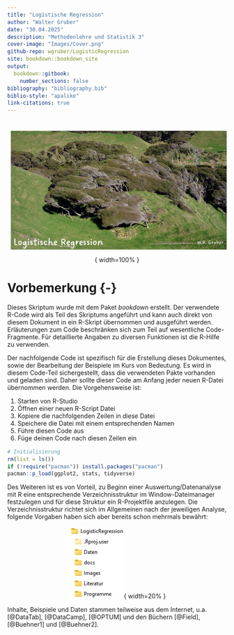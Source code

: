 ```yaml
---
title: "Logistische Regression"
author: "Walter Gruber"
date: "30.04.2025"
description: "Methodenlehre und Statistik 3"
cover-image: "Images/Cover.png"
github-repo: wgruber/LogisticRegression
site: bookdown::bookdown_site
output:
  bookdown::gitbook:
    number_sections: false
bibliography: "bibliography.bib"
biblio-style: "apalike"
link-citations: true
---
```


#

<center>

![](Images/Cover.png){ width=100% }

</center>

# Vorbemerkung {-}

Dieses Skriptum wurde mit dem Paket *bookdown* erstellt. Der verwendete R-Code wird als Teil des Skriptums angeführt und kann auch direkt von diesem Dokument in ein R-Skript übernommen und ausgeführt werden. Erläuterungen zum Code beschränken sich zum Teil auf wesentliche Code-Fragmente. Für detaillierte Angaben zu diversen Funktionen ist die R-Hilfe zu verwenden.

Der nachfolgende Code ist spezifisch für die Erstellung dieses Dokumentes, sowie der Bearbeitung der Beispiele im Kurs von Bedeutung. Es wird in diesem Code-Teil sichergestellt, dass die verwendeten Pakte vorhanden und geladen sind. Daher sollte dieser Code am Anfang jeder neuen R-Datei übernommen werden. Die Vorgehensweise ist:

1. Starten von R-Studio
2. Öffnen einer neuen R-Script Datei
3. Kopiere die nachfolgenden Zeilen in diese Datei
4. Speichere die Datei mit einem entsprechenden Namen
5. Führe diesen Code aus
6. Füge deinen Code nach diesen Zeilen ein


``` r
# Initialisierung
rm(list = ls())
if (!require("pacman")) install.packages("pacman")
pacman::p_load(ggplot2, stats, tidyverse)
```

Des Weiteren ist es von Vorteil, zu Beginn einer Auswertung/Datenanalyse mit R eine entsprechende Verzeichnisstruktur im Window-Dateimanager festzulegen und für diese Struktur ein R-Projektfile anzulegen. Die Verzeichnisstruktur richtet sich im Allgemeinen nach der jeweiligen Analyse, folgende Vorgaben haben sich aber bereits schon mehrmals bewährt:

<center>

![**Abbildung 1**: Dateistruktur für R-Projekt](Images/LogisticRegression.JPG){ width=20% }

</center>

Inhalte, Beispiele und Daten stammen teilweise aus dem Internet, u.a. [@DataTab], [@DataCamp], [@OPTUM] und den Büchern [@Field], [@Buehner1] und [@Buehner2].

